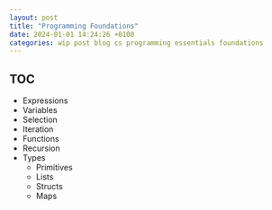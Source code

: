 ```yaml
---
layout: post
title: "Programming Foundations"
date: 2024-01-01 14:24:26 +0100
categories: wip post blog cs programming essentials foundations
---
```


## TOC

- Expressions
- Variables
- Selection
- Iteration
- Functions
- Recursion
- Types
  - Primitives
  - Lists
  - Structs
  - Maps
